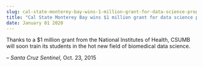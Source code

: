 ```yaml
---
slug: cal-state-monterey-bay-wins-1-million-grant-for-data-science-program
title: "Cal State Monterey Bay wins $1 million grant for data science program"
date: January 01 2020
---
```


 
<p>
  Thanks to a $1 million grant from the National Institutes of Health, CSUMB
  will soon train its students in the hot new field of biomedical data science.
</p>
<p>– <em>Santa Cruz Sentinel</em>, Oct. 23, 2015</p>
 
